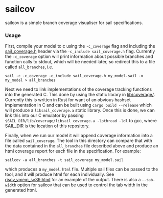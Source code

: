 sailcov
=======

sailcov is a simple branch coverage visualiser for sail specifications.

### Usage

First, compile your model to c using the `-c_coverage` flag and
including the [sail_coverage.h](../lib/sail_coverage.h) header via
the `-c_include sail_coverage.h` flag. Currently the `-c_coverage`
option will print information about possible branches and function
calls to stdout, which will be needed later, so redirect this to a
file called `all_branches`, i.e.

```
sail -c -c_coverage -c_include sail_coverage.h my_model.sail -o my_model > all_branches
```

Next we need to link implementations of the coverage tracking
functions into the generated C. This done by using the static library
in [lib/coverage/](../lib/coverage/). Currently this is written in Rust
for want of an obvious hashset implementation in C and can be built
using `cargo build --release` which will produce a `libsail_coverage.a`
static library. Once this is done, we can link this into our C
emulator by passing `$SAIL_DIR/lib/coverage/libsail_coverage.a
-lpthread -ldl` to gcc, where SAIL_DIR is the location of this
repository.

Finally, when we run our model it will append coverage information
into a file called `sail_coverage`. The tool in this directory can
compare that with the data contained in the `all_branches` file
described above and produce an html coverage report for each file in
the specification. For example:

```
sailcov -a all_branches -t sail_coverage my_model.sail
```

which produces a `my_model.html` file. Multiple sail files can be
passed to the tool, and it will produce html for each
individually. See
[riscv_vmem_sv39.html](https://alasdair.github.io/riscv_vmem_sv39.html)
for an example of the output. There is also a `--tab-width` option for
sailcov that can be used to control the tab width in the generated
html.

